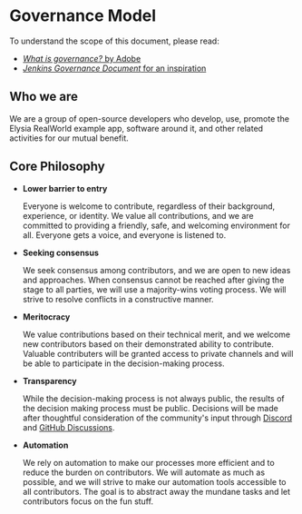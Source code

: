 <!-- GOVERNANCE.md -->

# Governance Model

To understand the scope of this document, please read:

- [_What is governance?_ by Adobe](https://github.com/adobe/open-development-template/blob/master/Governance.md#meritocracy)
- [_Jenkins Governance Document_ for an inspiration](https://www.jenkins.io/project/governance/)

## Who we are

We are a group of open-source developers who develop, use, promote the Elysia RealWorld example app, software around it, and other related activities for our mutual benefit.

## Core Philosophy

- **Lower barrier to entry**

  Everyone is welcome to contribute, regardless of their background, experience, or identity. We value all contributions, and we are committed to providing a friendly, safe, and welcoming environment for all. Everyone gets a voice, and everyone is listened to.

- **Seeking consensus**

  We seek consensus among contributors, and we are open to new ideas and approaches. When consensus cannot be reached after giving the stage to all parties, we will use a majority-wins voting process. We will strive to resolve conflicts in a constructive manner.

- **Meritocracy**

  We value contributions based on their technical merit, and we welcome new contributors based on their demonstrated ability to contribute. Valuable contributers will be granted access to private channels and will be able to participate in the decision-making process.

- **Transparency**

  While the decision-making process is not always public, the results of the decision making process must be public. Decisions will be made after thoughtful consideration of the community's input through [Discord](https://discord.gg/8UcP9QB5AV) and [GitHub Discussions](https://github.com/agnyz/bedstack/discussions).

- **Automation**

  We rely on automation to make our processes more efficient and to reduce the burden on contributors. We will automate as much as possible, and we will strive to make our automation tools accessible to all contributors. The goal is to abstract away the mundane tasks and let contributors focus on the fun stuff.

